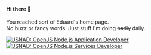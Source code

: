 #### Hi there 👋

You reached sort of Eduard's home page.  
No buzz or fancy words. Just stuff I'm doing ~~badly~~ daily.


[![][jsnad]](https://www.youracclaim.com/badges/9fba938f-dee6-4d76-afad-791f0494ebdb/public_url) [![][jsnsd]](https://www.youracclaim.com/badges/7aea86db-7150-4c46-93cf-2728ae5aa62a/public_url)

[jsnad]: https://github.com/eduardbme/eduardbme/blob/master/jsnad-openjs-node-js-application-developer.png?raw=true "JSNAD: OpenJS Node.js Application Developer"

[jsnsd]: https://github.com/eduardbme/eduardbme/blob/master/jsnsd-openjs-node-js-services-developer.png?raw=true "JSNAD: OpenJS Node.js Services Developer"
